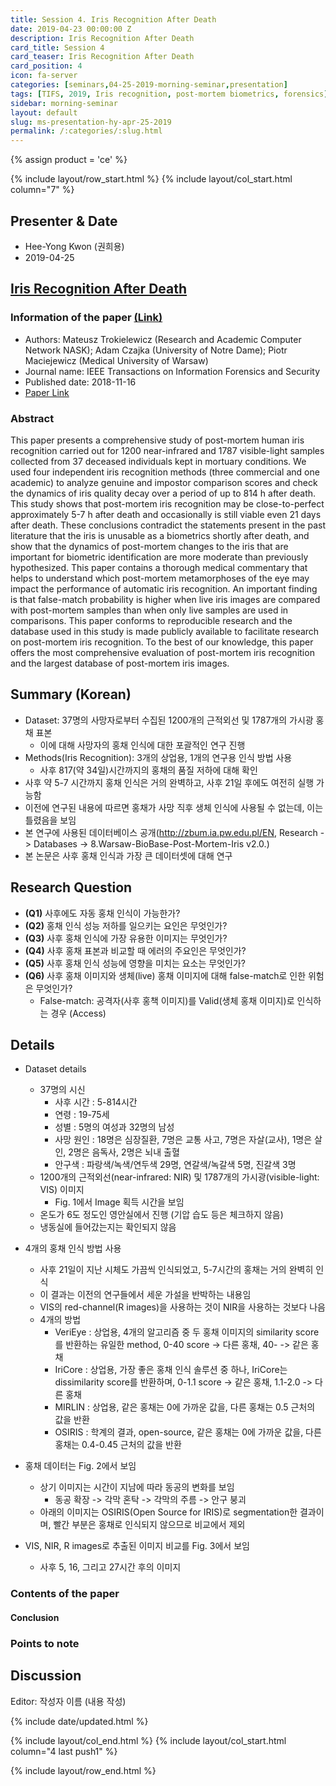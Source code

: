 ```yaml
---
title: Session 4. Iris Recognition After Death
date: 2019-04-23 00:00:00 Z
description: Iris Recognition After Death
card_title: Session 4
card_teaser: Iris Recognition After Death
card_position: 4
icon: fa-server
categories: [seminars,04-25-2019-morning-seminar,presentation]
tags: [TIFS, 2019, Iris recognition, post-mortem biometrics, forensics]
sidebar: morning-seminar
layout: default
slug: ms-presentation-hy-apr-25-2019
permalink: /:categories/:slug.html
---
```


{% assign product = 'ce' %}

{% include layout/row_start.html %}
{% include layout/col_start.html column="7" %}

## Presenter & Date
+ Hee-Yong Kwon (권희용)
+ 2019-04-25

## [Iris Recognition After Death](https://inhaucs.github.io/seminars/04-25-2019-morning-seminar/presentation/ms-presentation-hy-apr-25-2019.html)

### Information of the paper [(Link)](https://ieeexplore.ieee.org/document/8537970)
+ Authors: Mateusz Trokielewicz (Research and Academic Computer Network NASK); Adam Czajka (University of Notre Dame); Piotr Maciejewicz (Medical University of Warsaw)
+ Journal name: IEEE Transactions on Information Forensics and Security
+ Published date: 2018-11-16
+ [Paper Link](https://ieeexplore.ieee.org/document/8537970)


### Abstract
This paper presents a comprehensive study of post-mortem human iris recognition carried out for 1200 near-infrared and 1787 visible-light samples collected from 37 deceased individuals kept in mortuary conditions. We used four independent iris recognition methods (three commercial and one academic) to analyze genuine and impostor comparison scores and check the dynamics of iris quality decay over a period of up to 814 h after death. This study shows that post-mortem iris recognition may be close-to-perfect approximately 5-7 h after death and occasionally is still viable even 21 days after death. These conclusions contradict the statements present in the past literature that the iris is unusable as a biometrics shortly after death, and show that the dynamics of post-mortem changes to the iris that are important for biometric identification are more moderate than previously hypothesized. This paper contains a thorough medical commentary that helps to understand which post-mortem metamorphoses of the eye may impact the performance of automatic iris recognition. An important finding is that false-match probability is higher when live iris images are compared with post-mortem samples than when only live samples are used in comparisons. This paper conforms to reproducible research and the database used in this study is made publicly available to facilitate research on post-mortem iris recognition. To the best of our knowledge, this paper offers the most comprehensive evaluation of post-mortem iris recognition and the largest database of post-mortem iris images.

## Summary (Korean)
+ Dataset: 37명의 사망자로부터 수집된 1200개의 근적외선 및 1787개의 가시광 홍채 표본
  + 이에 대해 사망자의 홍채 인식에 대한 포괄적인 연구 진행
+ Methods(Iris Recognition): 3개의 상업용, 1개의 연구용 인식 방법 사용
  + 사후 817(약 34일)시간까지의 홍채의 품질 저하에 대해 확인
+ 사후 약 5-7 시간까지 홍채 인식은 거의 완벽하고, 사후 21일 후에도 여전히 실행 가능함
+ 이전에 연구된 내용에 따르면 홍채가 사망 직후 생체 인식에 사용될 수 없는데, 이는 틀렸음을 보임
+ 본 연구에 사용된 데이터베이스 공개(http://zbum.ia.pw.edu.pl/EN, Research -> Databases -> 8.Warsaw-BioBase-Post-Mortem-Iris v2.0.)
+ 본 논문은 사후 홍채 인식과 가장 큰 데이터셋에 대해 연구


## Research Question
+ **(Q1)** 사후에도 자동 홍채 인식이 가능한가?
+ **(Q2)** 홍채 인식 성능 저하를 일으키는 요인은 무엇인가?
+ **(Q3)** 사후 홍채 인식에 가장 유용한 이미지는 무엇인가?
+ **(Q4)** 사후 홍채 표본과 비교할 때 에러의 주요인은 무엇인가?
+ **(Q5)** 사후 홍채 인식 성능에 영향을 미치는 요소는 무엇인가?
+ **(Q6)** 사후 홍채 이미지와 생체(live) 홍채 이미지에 대해 false-match로 인한 위험은 무엇인가?
  + False-match: 공격자(사후 홍책 이미지)를 Valid(생체 홍채 이미지)로 인식하는 경우 (Access)
  

## Details
+ Dataset details
  + 37명의 시신
    + 사후 시간 : 5-814시간
    + 연령 : 19-75세
    + 성별 : 5명의 여성과 32명의 남성
    + 사망 원인 : 18명은 심장질환, 7명은 교통 사고, 7명은 자살(교사), 1명은 살인, 2명은 음독사, 2명은 뇌내 출혈
    + 안구색 : 파랑색/녹색/연두색 29명, 연갈색/녹갈색 5명, 진갈색 3명
  + 1200개의 근적외선(near-infrared: NIR) 및 1787개의 가시광(visible-light: VIS) 이미지
    + Fig. 1에서 Image 획득 시간을 보임
  + 온도가 6도 정도인 영안실에서 진행 (기압 습도 등은 체크하지 않음)
  + 냉동실에 들어갔는지는 확인되지 않음
+ 4개의 홍채 인식 방법 사용
  + 사후 21일이 지난 시체도 가끔씩 인식되었고, 5-7시간의 홍채는 거의 완벽히 인식
  + 이 결과는 이전의 연구들에서 세운 가설을 반박하는 내용임
  + VIS의 red-channel(R images)을 사용하는 것이 NIR을 사용하는 것보다 나음
  + 4개의 방법
    + VeriEye : 상업용, 4개의 알고리즘 중 두 홍채 이미지의 similarity score를 반환하는 유일한 method, 0-40 score -> 다른 홍채, 40- -> 같은 홍채
    + IriCore : 상업용, 가장 좋은 홍채 인식 솔루션 중 하나, IriCore는 dissimilarity score를 반환하며, 0-1.1 score -> 같은 홍채, 1.1-2.0 -> 다른 홍채
    + MIRLIN : 상업용, 같은 홍채는 0에 가까운 값을, 다른 홍채는 0.5 근처의 값을 반환
    + OSIRIS : 학계의 결과, open-source, 같은 홍채는 0에 가까운 값을, 다른 홍채는 0.4-0.45 근처의 값을 반환
    
  
+ 홍채 데이터는 Fig. 2에서 보임
  + 상기 이미지는 시간이 지남에 따라 동공의 변화를 보임
    + 동공 확장 -> 각막 혼탁 -> 각막의 주름 -> 안구 붕괴
  + 아래의 이미지는 OSIRIS(Open Source for IRIS)로 segmentation한 결과이며, 빨간 부분은 홍채로 인식되지 않으므로 비교에서 제외
+ VIS, NIR, R images로 추출된 이미지 비교를 Fig. 3에서 보임
  + 사후 5, 16, 그리고 27시간 후의 이미지


### Contents of the paper


#### Conclusion


### Points to note


## Discussion
Editor: 작성자 이름
(내용 작성)


{% include date/updated.html %}

{% include layout/col_end.html %}
{% include layout/col_start.html column="4 last push1" %}

{% include layout/row_end.html %}
